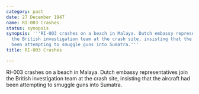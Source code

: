 ```yaml
---
category: past
date: 27 December 1947
name: RI-003 Crashes
status: synopsis
synopsis: '''RI-003 crashes on a beach in Malaya. Dutch embassy representatives join
  the British investigation team at the crash site, insisting that the aircraft had
  been attempting to smuggle guns into Sumatra.'''
title: RI-003 Crashes

---
```






RI-003 crashes on a beach in Malaya. Dutch embassy
representatives join the British investigation team at the crash site,
insisting that the aircraft had been attempting to smuggle guns into
Sumatra.
